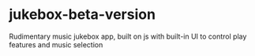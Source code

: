 # jukebox-beta-version
Rudimentary music jukebox app, built on js with built-in UI to control play features and music selection 
